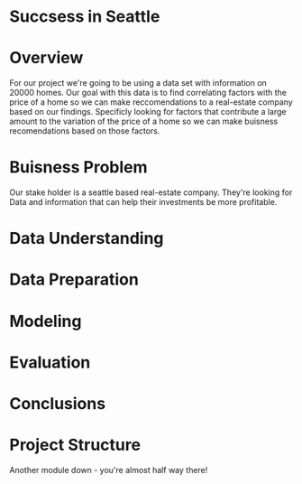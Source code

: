 # Succsess in Seattle


# Overview
For our project we're going to be using a data set with information on 20000 homes. Our goal with this data is to find correlating factors with the price of a home so we can make reccomendations to a real-estate company based on our findings. Specificly looking for factors that contribute a large amount to the variation of the price of a home so we can make buisness recomendations based on those factors.

# Buisness Problem
Our stake holder is a seattle based real-estate company. They're looking for Data and information that can help their investments be more profitable.

# Data Understanding


# Data Preparation

# Modeling

# Evaluation

# Conclusions

# Project Structure
Another module down - you're almost half way there!
